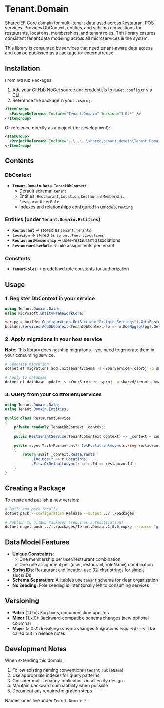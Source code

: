 # Tenant.Domain

Shared EF Core domain for multi-tenant data used across Restaurant POS services. Provides DbContext, entities, and schema conventions for restaurants, locations, memberships, and tenant roles. This library ensures consistent tenant data modeling across all microservices in the system.

This library is consumed by services that need tenant-aware data access and can be published as a package for external reuse.

## Installation

From GitHub Packages:

1) Add your GitHub NuGet source and credentials to `NuGet.config` or via CLI.
2) Reference the package in your `.csproj`:

```xml
<ItemGroup>
  <PackageReference Include="Tenant.Domain" Version="1.0.*" />
</ItemGroup>
```

Or reference directly as a project (for development):

```xml
<ItemGroup>
  <ProjectReference Include="..\..\..\shared\tenant.domain\Tenant.Domain.csproj" />
</ItemGroup>
```

## Contents

### DbContext
- **`Tenant.Domain.Data.TenantDbContext`**
  - Default schema: `tenant`
  - Entities: `Restaurant`, `Location`, `RestaurantMembership`, `RestaurantUserRole`
  - Indexes and relationships configured in `OnModelCreating`

### Entities (under `Tenant.Domain.Entities`)
- **`Restaurant`** → stored as `tenant.Tenants`
- **`Location`** → stored as `tenant.TenantLocations`  
- **`RestaurantMembership`** → user-restaurant associations
- **`RestaurantUserRole`** → role assignments per tenant

### Constants
- **`TenantRoles`** → predefined role constants for authorization

## Usage

### 1. Register DbContext in your service

```csharp
using Tenant.Domain.Data;
using Microsoft.EntityFrameworkCore;

var pg = builder.Configuration.GetSection("PostgresSettings").Get<PostgresSettings>();
builder.Services.AddDbContext<TenantDbContext>(o => o.UseNpgsql(pg!.GetConnectionString()));
```

### 2. Apply migrations in your host service

**Note**: This library does not ship migrations - you need to generate them in your consuming service.

```bash
# Generate migration
dotnet ef migrations add InitTenantSchema -s <YourService>.csproj -p shared/tenant.domain/Tenant.Domain.csproj

# Apply to database
dotnet ef database update -s <YourService>.csproj -p shared/tenant.domain/Tenant.Domain.csproj
```

### 3. Query from your controllers/services

```csharp
using Tenant.Domain.Data;
using Tenant.Domain.Entities;

public class RestaurantService
{
    private readonly TenantDbContext _context;
    
    public RestaurantService(TenantDbContext context) => _context = context;
    
    public async Task<Restaurant?> GetRestaurantAsync(string restaurantId)
    {
        return await _context.Restaurants
            .Include(r => r.Locations)
            .FirstOrDefaultAsync(r => r.Id == restaurantId);
    }
}
```

## Creating a Package

To create and publish a new version:

```bash
# Build and pack locally
dotnet pack --configuration Release --output ../../packages

# Publish to GitHub Packages (requires authentication)
dotnet nuget push ../../packages/Tenant.Domain.1.0.0.nupkg --source "github" --api-key $ApiKey
```

## Data Model Features

- **Unique Constraints**: 
  - One membership per user/restaurant combination
  - One role assignment per (user, restaurant, roleName) combination
- **String IDs**: Restaurant and location use 32-char strings for simple slugs/IDs
- **Schema Separation**: All tables use `tenant` schema for clear organization
- **No Seeding**: Role seeding is intentionally left to consuming services

## Versioning

- **Patch** (1.0.x): Bug fixes, documentation updates
- **Minor** (1.x.0): Backward-compatible schema changes (new optional columns)
- **Major** (x.0.0): Breaking schema changes (migrations required) - will be called out in release notes

## Development Notes

When extending this domain:

1. Follow existing naming conventions (`tenant.TableName`)
2. Use appropriate indexes for query patterns
3. Consider multi-tenancy implications in all entity designs
4. Maintain backward compatibility when possible
5. Document any required migration steps

Namespaces live under `Tenant.Domain.*`.
